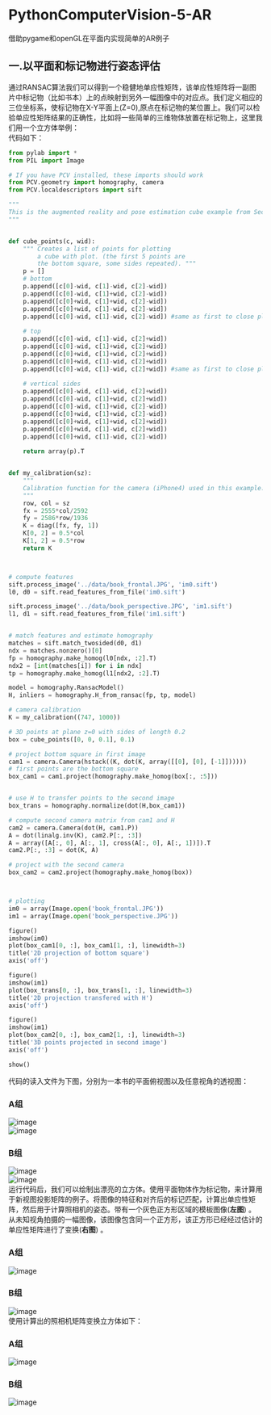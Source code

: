 # PythonComputerVision-5-AR
借助pygame和openGL在平面内实现简单的AR例子
## 一.以平面和标记物进行姿态评估
通过RANSAC算法我们可以得到一个稳健地单应性矩阵，该单应性矩阵将一副图片中标记物（比如书本）上的点映射到另外一幅图像中的对应点。我们定义相应的三位坐标系，使标记物在X-Y平面上(Z=0),原点在标记物的某位置上。我们可以检验单应性矩阵结果的正确性，比如将一些简单的三维物体放置在标记物上，这里我们用一个立方体举例：  
代码如下：  
~~~python
from pylab import *
from PIL import Image

# If you have PCV installed, these imports should work
from PCV.geometry import homography, camera
from PCV.localdescriptors import sift

"""
This is the augmented reality and pose estimation cube example from Section 4.3.
"""


def cube_points(c, wid):
    """ Creates a list of points for plotting
        a cube with plot. (the first 5 points are
        the bottom square, some sides repeated). """
    p = []
    # bottom
    p.append([c[0]-wid, c[1]-wid, c[2]-wid])
    p.append([c[0]-wid, c[1]+wid, c[2]-wid])
    p.append([c[0]+wid, c[1]+wid, c[2]-wid])
    p.append([c[0]+wid, c[1]-wid, c[2]-wid])
    p.append([c[0]-wid, c[1]-wid, c[2]-wid]) #same as first to close plot
    
    # top
    p.append([c[0]-wid, c[1]-wid, c[2]+wid])
    p.append([c[0]-wid, c[1]+wid, c[2]+wid])
    p.append([c[0]+wid, c[1]+wid, c[2]+wid])
    p.append([c[0]+wid, c[1]-wid, c[2]+wid])
    p.append([c[0]-wid, c[1]-wid, c[2]+wid]) #same as first to close plot
    
    # vertical sides
    p.append([c[0]-wid, c[1]-wid, c[2]+wid])
    p.append([c[0]-wid, c[1]+wid, c[2]+wid])
    p.append([c[0]-wid, c[1]+wid, c[2]-wid])
    p.append([c[0]+wid, c[1]+wid, c[2]-wid])
    p.append([c[0]+wid, c[1]+wid, c[2]+wid])
    p.append([c[0]+wid, c[1]-wid, c[2]+wid])
    p.append([c[0]+wid, c[1]-wid, c[2]-wid])
    
    return array(p).T


def my_calibration(sz):
    """
    Calibration function for the camera (iPhone4) used in this example.
    """
    row, col = sz
    fx = 2555*col/2592
    fy = 2586*row/1936
    K = diag([fx, fy, 1])
    K[0, 2] = 0.5*col
    K[1, 2] = 0.5*row
    return K



# compute features
sift.process_image('../data/book_frontal.JPG', 'im0.sift')
l0, d0 = sift.read_features_from_file('im0.sift')

sift.process_image('../data/book_perspective.JPG', 'im1.sift')
l1, d1 = sift.read_features_from_file('im1.sift')


# match features and estimate homography
matches = sift.match_twosided(d0, d1)
ndx = matches.nonzero()[0]
fp = homography.make_homog(l0[ndx, :2].T)
ndx2 = [int(matches[i]) for i in ndx]
tp = homography.make_homog(l1[ndx2, :2].T)

model = homography.RansacModel()
H, inliers = homography.H_from_ransac(fp, tp, model)

# camera calibration
K = my_calibration((747, 1000))

# 3D points at plane z=0 with sides of length 0.2
box = cube_points([0, 0, 0.1], 0.1)

# project bottom square in first image
cam1 = camera.Camera(hstack((K, dot(K, array([[0], [0], [-1]])))))
# first points are the bottom square
box_cam1 = cam1.project(homography.make_homog(box[:, :5]))


# use H to transfer points to the second image
box_trans = homography.normalize(dot(H,box_cam1))

# compute second camera matrix from cam1 and H
cam2 = camera.Camera(dot(H, cam1.P))
A = dot(linalg.inv(K), cam2.P[:, :3])
A = array([A[:, 0], A[:, 1], cross(A[:, 0], A[:, 1])]).T
cam2.P[:, :3] = dot(K, A)

# project with the second camera
box_cam2 = cam2.project(homography.make_homog(box))



# plotting
im0 = array(Image.open('book_frontal.JPG'))
im1 = array(Image.open('book_perspective.JPG'))

figure()
imshow(im0)
plot(box_cam1[0, :], box_cam1[1, :], linewidth=3)
title('2D projection of bottom square')
axis('off')

figure()
imshow(im1)
plot(box_trans[0, :], box_trans[1, :], linewidth=3)
title('2D projection transfered with H')
axis('off')

figure()
imshow(im1)
plot(box_cam2[0, :], box_cam2[1, :], linewidth=3)
title('3D points projected in second image')
axis('off')

show()
~~~
代码的读入文件为下图，分别为一本书的平面俯视图以及任意视角的透视图：  
### A组
![image](https://github.com/Nocami/PythonComputerVision-5-AR/blob/master/images/book_frontal.JPG)  
![image](https://github.com/Nocami/PythonComputerVision-5-AR/blob/master/images/book_perspective.JPG)  
### B组
![image](https://github.com/Nocami/PythonComputerVision-5-AR/blob/master/images/11111.JPG)  
![image](https://github.com/Nocami/PythonComputerVision-5-AR/blob/master/images/2222.JPG)  
运行代码后，我们可以绘制出漂亮的立方体。使用平面物体作为标记物，来计算用于新视图投影矩阵的例子。将图像的特征和对齐后的标记匹配，计算出单应性矩阵，然后用于计算照相机的姿态。带有一个灰色正方形区域的模板图像(**左图**)  。从未知视角拍摄的一幅图像，该图像包含同一个正方形，该正方形已经经过估计的单应性矩阵进行了变换(**右图**) 。  
### A组
![image](https://github.com/Nocami/PythonComputerVision-5-AR/blob/master/images/1111.jpg)  
### B组
![image](https://github.com/Nocami/PythonComputerVision-5-AR/blob/master/images/3333.jpg)  
使用计算出的照相机矩阵变换立方体如下：  
### A组
![image](https://github.com/Nocami/PythonComputerVision-5-AR/blob/master/images/QQ%E6%88%AA%E5%9B%BE20190402151145.jpg)  
### B组
![image](https://github.com/Nocami/PythonComputerVision-5-AR/blob/master/images/4444.jpg) 
